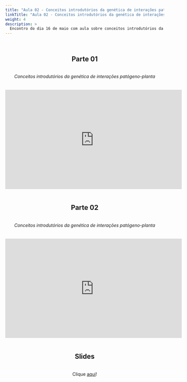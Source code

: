 ```yaml
---
title: "Aula 02 - Conceitos introdutórios da genética de interações patógeno-planta"
linkTitle: "Aula 02 - Conceitos introdutórios da genética de interações patógeno-planta"
weight: 4
description: >
  Encontro do dia 16 de maio com aula sobre conceitos introdutórios da genética de interações patógeno-planta
---
```


<br>
<div align="center">
<h2>Parte 01</h2>
<br>
<i>Conceitos introdutórios da genética de interações patógeno-planta</i>
<br><br><br>
<iframe width="560" height="315" src="https://www.youtube.com/embed/Tff6GLXh_mU" frameborder="0" allow="accelerometer; autoplay; clipboard-write; encrypted-media; gyroscope; picture-in-picture" allowfullscreen></iframe>
<br><br>

<h2>Parte 02</h2>
<br>
<i>Conceitos introdutórios da genética de interações patógeno-planta</i>
<br><br><br>
<iframe width="560" height="315" src="https://www.youtube.com/embed/h7vnriRT_Sg" frameborder="0" allow="accelerometer; autoplay; clipboard-write; encrypted-media; gyroscope; picture-in-picture" allowfullscreen></iframe>
<br><br>

<h2>Slides</h2>
<br>
Clique <a href="https://github.com/desirrepetters/gstreinamentoeconsultoria/raw/master/userguide/content/pt-br/biologia_molecular/2023_01/sincronas/pdf/aula_02.pdf">aqui</a>!
</div>